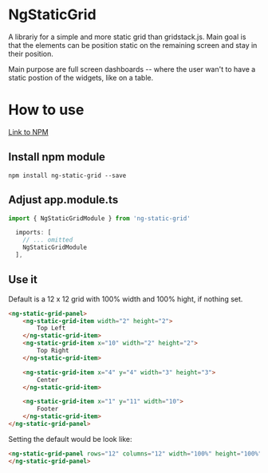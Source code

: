 # NgStaticGrid

A librariy for a simple and more static grid than gridstack.js. Main goal is that the elements can be position static on the remaining screen and stay in their position.

Main purpose are full screen dashboards -- where the user wan't to have a static postion of the widgets, like on a table.

# How to use

[Link to NPM](https://www.npmjs.com/package/ng-static-grid)

## Install npm module
```
npm install ng-static-grid --save
```
## Adjust app.module.ts
```ts
import { NgStaticGridModule } from 'ng-static-grid'

  imports: [
    // ... omitted
    NgStaticGridModule
  ],
```
## Use it
Default is a 12 x 12 grid with 100% width and 100% hight, if nothing set.
```html
<ng-static-grid-panel>
    <ng-static-grid-item width="2" height="2">
        Top Left
    </ng-static-grid-item>
    <ng-static-grid-item x="10" width="2" height="2">
        Top Right
    </ng-static-grid-item>

    <ng-static-grid-item x="4" y="4" width="3" height="3">
        Center
    </ng-static-grid-item>

    <ng-static-grid-item x="1" y="11" width="10">
        Footer
    </ng-static-grid-item>
</ng-static-grid-panel>
```
Setting the default would be look like:
```html
<ng-static-grid-panel rows="12" columns="12" width="100%" height="100%">
</ng-static-grid-panel>
```